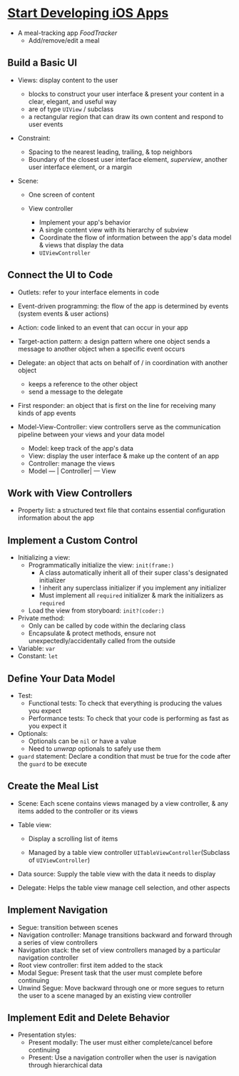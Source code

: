 # [Start Developing iOS Apps](https://developer.apple.com/library/archive/referencelibrary/GettingStarted/DevelopiOSAppsSwift/)

- A meal-tracking app *FoodTracker*
  - Add/remove/edit a meal



## Build a Basic UI

- Views: display content to the user
  
  - blocks to construct your user interface & present your content in a clear, elegant, and useful way
  - are of type `UIView` / subclass
  - a rectangular region that can draw its own content and respond to user events
  
- Constraint:

  - Spacing to the nearest leading, trailing, & top neighbors
  - Boundary of the closest user interface element, *superview*, another user interface element, or a margin

- Scene:

  - One screen of content

  - View controller

    - Implement your app's behavior
    - A single content view with its hierarchy of subview
    - Coordinate the flow of information between the app's data model & views that display the data
    - `UIViewController`



## Connect the UI to Code

- Outlets: refer to your interface elements in code
- Event-driven programming: the flow of the app is determined by events (system events & user actions)
- Action: code linked to an event that can occur in your app
- Target-action pattern: a design pattern where one object sends a message to another object when a specific event occurs

- Delegate: an object that acts on behalf of / in coordination with another object
  - keeps a reference to the other object
  - send a message to the delegate
- First responder: an object that is first on the line for receiving many kinds of app events
- Model-View-Controller: view controllers serve as the communication pipeline between your views and your data model
  - Model: keep track of the app's data
  - View: display the user interface & make up the content of an app
  - Controller: manage the views
  - Model — | Controller| — View



## Work with View Controllers

- Property list: a structured text file that contains essential configuration information about the app



## Implement a Custom Control

- Initializing a view:
  - Programmatically initialize the view: `init(frame:)`
    - A class automatically inherit all of their super class's designated initializer
    - ! inherit any superclass initializer if you implement any initializer
    - Must implement all `required` initializer & mark the initializers as `required` 
  - Load the view from storyboard: `init?(coder:)`
- Private method: 
  - Only can be called by code within the declaring class
  - Encapsulate & protect methods, ensure not unexpectedly/accidentally called from the outside
- Variable: `var`
- Constant: `let`


## Define Your Data Model

- Test:
  - Functional tests: To check that everything is producing the values you expect
  - Performance tests: To check that your code is performing as fast as you expect it
- Optionals:
    - Optionals can be `nil` or have a value
    - Need to *unwrap* optionals to safely use them
- `guard` statement: Declare a condition that must be true for the code after the `guard` to be execute



## Create the Meal List

- Scene: Each scene contains views managed by a view controller, & any items added to the controller or its views

- Table view:

  - Display a scrolling list of items

  - Managed by a table view controller `UITableViewController`(Subclass of `UIViewController`)

- Data source: Supply the table view with the data it needs to display
- Delegate: Helps the table view manage cell selection, and other aspects



## Implement Navigation

- Segue: transition between scenes
- Navigation controller: Manage transitions backward and forward through a series of view controllers
- Navigation stack: the set of view controllers managed by a particular navigation controller
- Root view controller: first item added to the stack
- Modal Segue: Present task that the user must complete before continuing
- Unwind Segue: Move backward through one or more segues to return the user to a scene managed by an existing view controller



## Implement Edit and Delete Behavior

- Presentation styles:
  - Present modally: The user must either complete/cancel before continuing
  - Present: Use a navigation controller when the user is navigation through hierarchical data